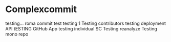 # Complexcommit
testing...
roma commit test
testing 1
Testing contributors
testing deployment API
tESTING GitHub App
testing individual SC
Testing reanalyze
Testing mono repo
